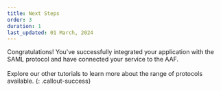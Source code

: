 ```yaml
---
title: Next Steps
order: 3
duration: 1
last_updated: 01 March, 2024
---
```


Congratulations! You've successfully integrated your application with the SAML protocol and have connected your service to the AAF.
<br><br>
Explore our other tutorials to learn more about the range of protocols available.
{: .callout-success}